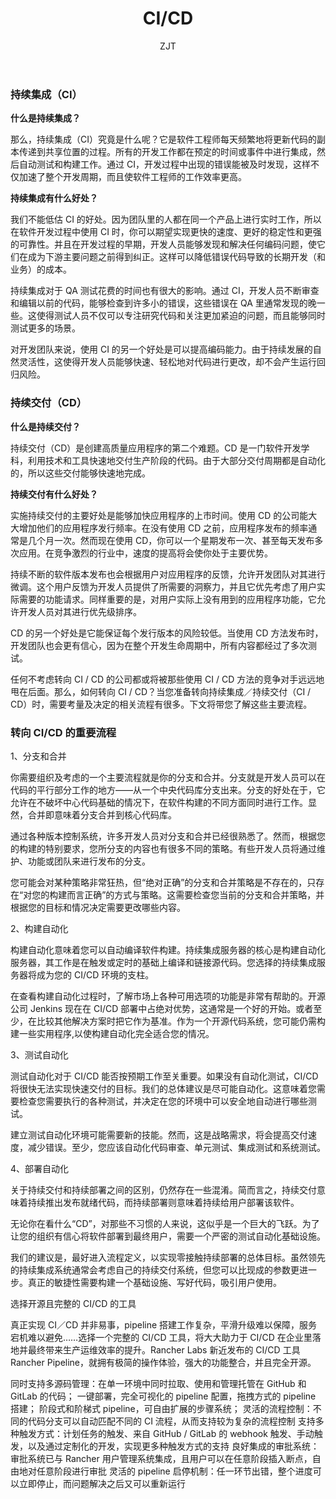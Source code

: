 ﻿---
layout: post
title: "CI/CD"
subtitle: ""
author: "ZJT"
header-style: text
tags:
  - js
---

### 持续集成（CI）

**什么是持续集成？**

那么，持续集成（CI）究竟是什么呢？它是软件工程师每天频繁地将更新代码的副本传递到共享位置的过程。所有的开发工作都在预定的时间或事件中进行集成，然后自动测试和构建工作。通过 CI，开发过程中出现的错误能被及时发现，这样不仅加速了整个开发周期，而且使软件工程师的工作效率更高。

**持续集成有什么好处？**

我们不能低估 CI 的好处。因为团队里的人都在同一个产品上进行实时工作，所以在软件开发过程中使用 CI 时，你可以期望实现更快的速度、更好的稳定性和更强的可靠性。并且在开发过程的早期，开发人员能够发现和解决任何编码问题，使它们在成为下游主要问题之前得到纠正。这样可以降低错误代码导致的长期开发（和业务）的成本。

持续集成对于 QA 测试花费的时间也有很大的影响。通过 CI，开发人员不断审查和编辑以前的代码，能够检查到许多小的错误，这些错误在 QA 里通常发现的晚一些。这使得测试人员不仅可以专注研究代码和关注更加紧迫的问题，而且能够同时测试更多的场景。

对开发团队来说，使用 CI 的另一个好处是可以提高编码能力。由于持续发展的自然灵活性，这使得开发人员能够快速、轻松地对代码进行更改，却不会产生运行回归风险。

### 持续交付（CD）

**什么是持续交付？**

持续交付（CD）是创建高质量应用程序的第二个难题。CD 是一门软件开发学科，利用技术和工具快速地交付生产阶段的代码。由于大部分交付周期都是自动化的，所以这些交付能够快速地完成。

**持续交付有什么好处？**

实施持续交付的主要好处是能够加快应用程序的上市时间。使用 CD 的公司能大大增加他们的应用程序发行频率。在没有使用 CD 之前，应用程序发布的频率通常是几个月一次。然而现在使用 CD，你可以一个星期发布一次、甚至每天发布多次应用。在竞争激烈的行业中，速度的提高将会使你处于主要优势。

持续不断的软件版本发布也会根据用户对应用程序的反馈，允许开发团队对其进行微调。这个用户反馈为开发人员提供了所需要的洞察力，并且它优先考虑了用户实际需要的功能请求。同样重要的是，对用户实际上没有用到的应用程序功能，它允许开发人员对其进行优先级排序。

CD 的另一个好处是它能保证每个发行版本的风险较低。当使用 CD 方法发布时，开发团队也会更有信心，因为在整个开发生命周期中，所有内容都经过了多次测试。

任何不考虑转向 CI / CD 的公司都或将被那些使用 CI / CD 方法的竞争对手远远地甩在后面。那么，如何转向 CI / CD？当您准备转向持续集成／持续交付（CI / CD）时，需要考量及决定的相关流程有很多。下文将带您了解这些主要流程。

### 转向 CI/CD 的重要流程

1、分支和合并

你需要组织及考虑的一个主要流程就是你的分支和合并。分支就是开发人员可以在代码的平行部分工作的地方——从一个中央代码库分支出来。分支的好处在于，它允许在不破坏中心代码基础的情况下，在软件构建的不同方面同时进行工作。显然，合并即意味着分支合并到核心代码库。

通过各种版本控制系统，许多开发人员对分支和合并已经很熟悉了。然而，根据您的构建的特别要求，您所分支的内容也有很多不同的策略。有些开发人员将通过维护、功能或团队来进行发布的分支。

您可能会对某种策略非常狂热，但“绝对正确”的分支和合并策略是不存在的，只存在“对您的构建而言正确”的方式与策略。这需要检查您当前的分支和合并策略，并根据您的目标和情况决定需要更改哪些内容。

2、构建自动化

构建自动化意味着您可以自动编译软件构建。持续集成服务器的核心是构建自动化服务器，其工作是在触发或定时的基础上编译和链接源代码。您选择的持续集成服务器将成为您的 CI/CD 环境的支柱。

在查看构建自动化过程时，了解市场上各种可用选项的功能是非常有帮助的。开源公司 Jenkins 现在在 CI/CD 部署中占绝对优势，这通常是一个好的开始。或者至少，在比较其他解决方案时把它作为基准。作为一个开源代码系统，您可能仍需构建一些实用程序,以使构建自动化完全适合您的情况。

3、测试自动化

测试自动化对于 CI/CD 能否按预期工作至关重要。如果没有自动化测试，CI/CD 将很快无法实现快速交付的目标。我们的总体建议是尽可能自动化。这意味着您需要检查您需要执行的各种测试，并决定在您的环境中可以安全地自动进行哪些测试。

建立测试自动化环境可能需要新的技能。然而，这是战略需求，将会提高交付速度，减少错误。至少，您应该自动化代码审查、单元测试、集成测试和系统测试。

4、部署自动化

关于持续交付和持续部署之间的区别，仍然存在一些混淆。简而言之，持续交付意味着持续推出发布就绪代码，而持续部署则意味着持续给用户部署该软件。

无论你在看什么“CD”，对那些不习惯的人来说，这似乎是一个巨大的飞跃。为了让您的组织有信心将软件部署到最终用户，需要一个严密的测试自动化基础设施。

我们的建议是，最好进入流程定义，以实现零接触持续部署的总体目标。虽然领先的持续集成系统通常会考虑自己的持续交付系统，但您可以比现成的参数更进一步。真正的敏捷性需要构建一个基础设施、写好代码，吸引用户使用。

选择开源且完整的 CI/CD 的工具

真正实现 CI／CD 并非易事，pipeline 搭建工作复杂，平滑升级难以保障，服务宕机难以避免……选择一个完整的 CI/CD 工具，将大大助力于 CI/CD 在企业里落地并最终带来生产运维效率的提升。Rancher Labs 新近发布的 CI/CD 工具 Rancher Pipeline，就拥有极简的操作体验，强大的功能整合，并且完全开源。

同时支持多源码管理：在单一环境中同时拉取、使用和管理托管在 GitHub 和 GitLab 的代码；
一键部署，完全可视化的 pipeline 配置，拖拽方式的 pipeline 搭建；
阶段式和阶梯式 pipeline，可自由扩展的步骤系统；
灵活的流程控制：不同的代码分支可以自动匹配不同的 CI 流程，从而支持较为复杂的流程控制
支持多种触发方式：计划任务的触发、来自 GitHub / GitLab 的 webhook 触发、手动触发，以及通过定制化的开发，实现更多种触发方式的支持
良好集成的审批系统：审批系统已与 Rancher 用户管理系统集成，且用户可以在任意阶段插入断点，自由地对任意阶段进行审批
灵活的 pipeline 启停机制：任一环节出错，整个进度可以立即停止，而问题解决之后又可以重新运行
